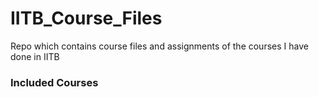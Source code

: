 # IITB_Course_Files
Repo which contains course files and assignments of the courses I have done in IITB

### Included Courses


